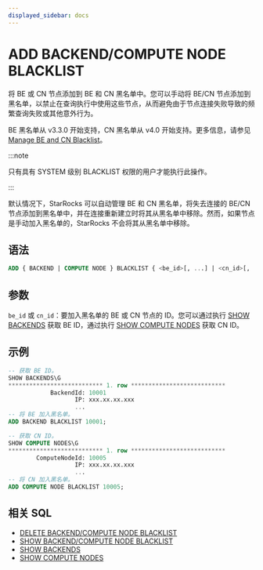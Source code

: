 ```yaml
---
displayed_sidebar: docs
---
```


# ADD BACKEND/COMPUTE NODE BLACKLIST

将 BE 或 CN 节点添加到 BE 和 CN 黑名单中。您可以手动将 BE/CN 节点添加到黑名单，以禁止在查询执行中使用这些节点，从而避免由于节点连接失败导致的频繁查询失败或其他意外行为。

BE 黑名单从 v3.3.0 开始支持，CN 黑名单从 v4.0 开始支持。更多信息，请参见 [Manage BE and CN Blacklist](../../../../administration/management/BE_blacklist.md)。

:::note

只有具有 SYSTEM 级别 BLACKLIST 权限的用户才能执行此操作。

:::

默认情况下，StarRocks 可以自动管理 BE 和 CN 黑名单，将失去连接的 BE/CN 节点添加到黑名单中，并在连接重新建立时将其从黑名单中移除。然而，如果节点是手动加入黑名单的，StarRocks 不会将其从黑名单中移除。

## 语法

```SQL
ADD { BACKEND | COMPUTE NODE } BLACKLIST { <be_id>[, ...] | <cn_id>[, ...] }
```

## 参数

`be_id` 或 `cn_id`：要加入黑名单的 BE 或 CN 节点的 ID。您可以通过执行 [SHOW BACKENDS](./SHOW_BACKENDS.md) 获取 BE ID，通过执行 [SHOW COMPUTE NODES](./SHOW_COMPUTE_NODES.md) 获取 CN ID。

## 示例

```SQL
-- 获取 BE ID。
SHOW BACKENDS\G
*************************** 1. row ***************************
            BackendId: 10001
                   IP: xxx.xx.xx.xxx
                   ...
-- 将 BE 加入黑名单。
ADD BACKEND BLACKLIST 10001;

-- 获取 CN ID。
SHOW COMPUTE NODES\G
*************************** 1. row ***************************
        ComputeNodeId: 10005
                   IP: xxx.xx.xx.xxx
                   ...
-- 将 CN 加入黑名单。
ADD COMPUTE NODE BLACKLIST 10005;
```

## 相关 SQL

- [DELETE BACKEND/COMPUTE NODE BLACKLIST](./DELETE_BACKEND_BLACKLIST.md)
- [SHOW BACKEND/COMPUTE NODE BLACKLIST](./SHOW_BACKEND_BLACKLIST.md)
- [SHOW BACKENDS](./SHOW_BACKENDS.md)
- [SHOW COMPUTE NODES](./SHOW_COMPUTE_NODES.md)